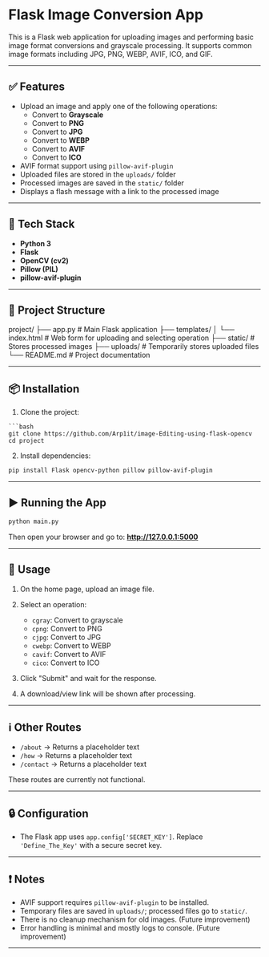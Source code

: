 # Flask Image Conversion App

This is a Flask web application for uploading images and performing basic image format conversions and grayscale processing. It supports common image formats including JPG, PNG, WEBP, AVIF, ICO, and GIF.

---

## ✅ Features

- Upload an image and apply one of the following operations:
  - Convert to **Grayscale**
  - Convert to **PNG**
  - Convert to **JPG**
  - Convert to **WEBP**
  - Convert to **AVIF**
  - Convert to **ICO**
- AVIF format support using `pillow-avif-plugin`
- Uploaded files are stored in the `uploads/` folder
- Processed images are saved in the `static/` folder
- Displays a flash message with a link to the processed image

---

## 🧰 Tech Stack

- **Python 3**
- **Flask**
- **OpenCV (cv2)**
- **Pillow (PIL)**
- **pillow-avif-plugin**

---

## 📁 Project Structure


project/
├── app.py                 # Main Flask application
├── templates/
│   └── index.html         # Web form for uploading and selecting operation
├── static/                # Stores processed images
├── uploads/               # Temporarily stores uploaded files
└── README.md              # Project documentation


---

## 📦 Installation

1. Clone the project:

````
```bash
git clone https://github.com/Arp1it/image-Editing-using-flask-opencv
cd project
````

2. Install dependencies:

```bash
pip install Flask opencv-python pillow pillow-avif-plugin
```

---

## ▶️ Running the App

```bash
python main.py
```

Then open your browser and go to:
**http://127.0.0.1:5000**

---

## 📝 Usage

1. On the home page, upload an image file.
2. Select an operation:

   * `cgray`: Convert to grayscale
   * `cpng`: Convert to PNG
   * `cjpg`: Convert to JPG
   * `cwebp`: Convert to WEBP
   * `cavif`: Convert to AVIF
   * `cico`: Convert to ICO
3. Click "Submit" and wait for the response.
4. A download/view link will be shown after processing.

---

## ℹ️ Other Routes

* `/about` → Returns a placeholder text
* `/how` → Returns a placeholder text
* `/contact` → Returns a placeholder text

These routes are currently not functional.

---

## 🔒 Configuration

* The Flask app uses `app.config['SECRET_KEY']`. Replace `'Define_The_Key'` with a secure secret key.

---

## ❗ Notes

* AVIF support requires `pillow-avif-plugin` to be installed.
* Temporary files are saved in `uploads/`; processed files go to `static/`.
* There is no cleanup mechanism for old images. (Future improvement)
* Error handling is minimal and mostly logs to console. (Future improvement)

---
